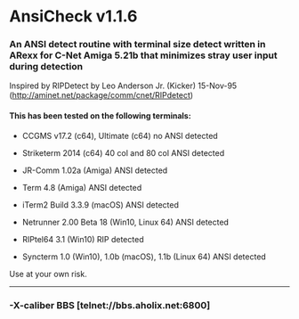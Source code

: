# AnsiCheck v1.1.6
### An ANSI detect routine with terminal size detect written in ARexx for C-Net Amiga 5.21b that minimizes stray user input during detection 

Inspired by RIPDetect by Leo Anderson Jr. (Kicker) 15-Nov-95 (http://aminet.net/package/comm/cnet/RIPdetect)

#### This has been tested on the following terminals:
* CCGMS v17.2 (c64), Ultimate (c64) no ANSI detected
* Striketerm 2014 (c64) 40 col and 80 col ANSI detected

* JR-Comm 1.02a (Amiga) ANSI detected
* Term 4.8 (Amiga) ANSI detected

* iTerm2 Build 3.3.9 (macOS) ANSI detected
* Netrunner 2.00 Beta 18 (Win10, Linux 64) ANSI detected
* RIPtel64 3.1 (Win10) RIP detected
* Syncterm 1.0 (Win10), 1.0b (macOS), 1.1b (Linux 64) ANSI detected

Use at your own risk. 
**************************************************************************
### -X-caliber BBS   [telnet://bbs.aholix.net:6800]
